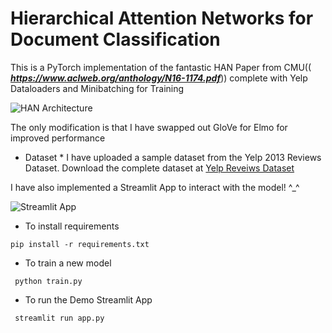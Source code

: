 # Hierarchical Attention Networks for Document Classification

This is a PyTorch implementation of the fantastic HAN Paper from CMU(( ***https://www.aclweb.org/anthology/N16-1174.pdf***)) 
complete with Yelp Dataloaders and Minibatching for Training

![HAN Architecture]("https://github.com/dsouzadaniel/Natural_Language_Processing/blob/master/Implementations/HAN/han_model_architecture.png")

The only modification is that I have swapped out GloVe for Elmo for improved performance

* Dataset *
I have uploaded a sample dataset from the Yelp 2013 Reviews Dataset.
Download the complete dataset at [Yelp Reveiws Dataset](https://www.yelp.com/dataset/download)


I have also implemented a Streamlit App to interact with the model! ^_^

![Streamlit App]("https://github.com/dsouzadaniel/Natural_Language_Processing/blob/master/Implementations/HAN/han_model_app.png")


* To install requirements

`pip install -r requirements.txt`

* To train a new model

` python train.py`

* To run the Demo Streamlit App
 
` streamlit run app.py`
